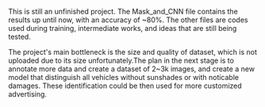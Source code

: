 This is still an unfinished project. The Mask_and_CNN file contains the results up until now, with an accuracy of ~80%. The other files are codes used during training, intermediate works, and ideas that are still being tested.

The project's main bottleneck is the size and quality of dataset, which is not uploaded due to its size unfortunately.The plan in the next stage is to annotate more data and create a dataset of 2~3k images, and create a new model that distinguish all vehicles without sunshades or with noticable damages. These identification could be then used for more customized advertising.

